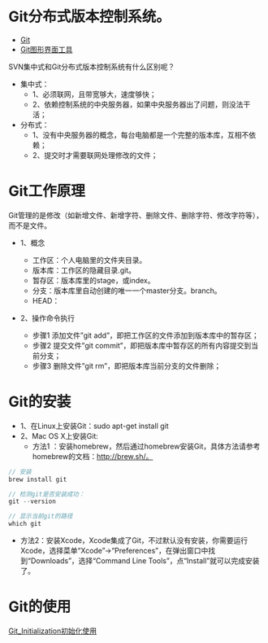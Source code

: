 # Git分布式版本控制系统。

* [Git](http://git-scm.com)
* [Git图形界面工具](https://mac.github.com/index.html)

SVN集中式和Git分布式版本控制系统有什么区别呢？
* 集中式：
  * 1、必须联网，且带宽够大，速度够快；
  * 2、依赖控制系统的中央服务器，如果中央服务器出了问题，则没法干活；
* 分布式：
  * 1、没有中央服务器的概念，每台电脑都是一个完整的版本库，互相不依赖；
  * 2、提交时才需要联网处理修改的文件；

# Git工作原理
Git管理的是修改（如新增文件、新增字符、删除文件、删除字符、修改字符等），而不是文件。
* 1、概念
  * 工作区：个人电脑里的文件夹目录。
  * 版本库：工作区的隐藏目录.git。
  * 暂存区：版本库里的stage，或index。
  * 分支：版本库里自动创建的唯一一个master分支。branch。
  * HEAD：

* 2、操作命令执行
  * 步骤1 添加文件”git add”，即把工作区的文件添加到版本库中的暂存区；
  * 步骤2 提交文件”git commit”，即把版本库中暂存区的所有内容提交到当前分支；
  * 步骤3 删除文件”git rm”，即把版本库当前分支的文件删除；


# Git的安装
* 1、在Linux上安装Git：sudo apt-get install git
* 2、Mac OS X上安装Git:
   * 方法1 ：安装homebrew，然后通过homebrew安装Git，具体方法请参考homebrew的文档：http://brew.sh/。
~~~ javascript
// 安装  
brew install git  

// 检测git是否安装成功：  
git --version  

// 显示当前git的路径  
which git  
~~~

   * 方法2：安装Xcode，Xcode集成了Git，不过默认没有安装，你需要运行Xcode，选择菜单“Xcode”->“Preferences”，在弹出窗口中找到“Downloads”，选择“Command Line Tools”，点“Install”就可以完成安装了。

# Git的使用
[Git_Initialization初始化使用](https://github.com/potato512/learngit/tree/master/GitUsing/Git_Initialization)







